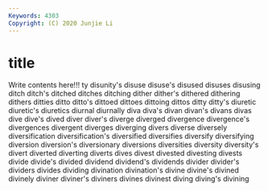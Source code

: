 ```yaml
---
Keywords: 4303
Copyright: (C) 2020 Junjie Li
---
```


# title

Write contents here!!!
ty 
disunity's
disuse 
disuse's 
disused 
disuses 
disusing 
ditch 
ditch's 
ditched 
ditches 
ditching
dither 
dither's 
dithered 
dithering 
dithers 
ditties 
ditto 
ditto's 
dittoed 
dittoes
dittoing 
dittos 
ditty 
ditty's 
diuretic 
diuretic's 
diuretics 
diurnal 
diurnally 
diva
diva's 
divan 
divan's 
divans 
divas 
dive 
dive's 
dived 
diver 
diver's
diverge 
diverged 
divergence 
divergence's 
divergences 
divergent 
diverges 
diverging 
divers 
diverse
diversely 
diversification 
diversification's 
diversified 
diversifies 
diversify 
diversifying 
diversion 
diversion's 
diversionary
diversions 
diversities 
diversity 
diversity's 
divert 
diverted 
diverting 
diverts 
dives 
divest
divested 
divesting 
divests 
divide 
divide's 
divided 
dividend 
dividend's 
dividends 
divider
divider's 
dividers 
divides 
dividing 
divination 
divination's 
divine 
divine's 
divined 
divinely
diviner 
diviner's 
diviners 
divines 
divinest 
diving 
diving's 
divining 
